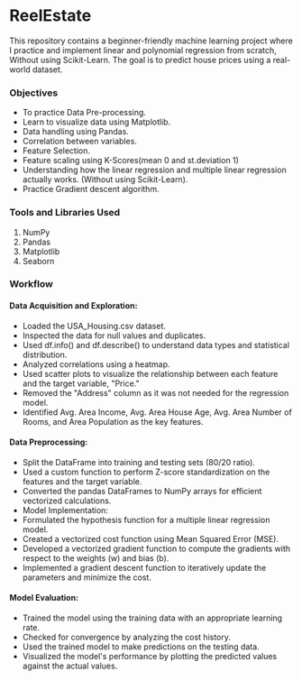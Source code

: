 # ReelEstate

This repository contains a beginner-friendly machine learning project where I practice and implement linear and polynomial regression from scratch, Without using Scikit-Learn. The goal is to predict house prices using a real-world dataset.



### **Objectives**

* To practice Data Pre-processing.
* Learn to visualize data using Matplotlib.
* Data handling using Pandas.
* Correlation between variables.
* Feature Selection.
* Feature scaling using K-Scores(mean 0 and st.deviation 1)
* Understanding how the linear regression and multiple linear regression actually works. (Without using Scikit-Learn).
* Practice Gradient descent algorithm.



### Tools and Libraries Used

1. NumPy
2. Pandas
3. Matplotlib
4. Seaborn



### Workflow



#### Data Acquisition and Exploration:



* Loaded the USA\_Housing.csv dataset.
* Inspected the data for null values and duplicates.
* Used df.info() and df.describe() to understand data types and statistical distribution.
* Analyzed correlations using a heatmap.
* Used scatter plots to visualize the relationship between each feature and the target variable, "Price."
* Removed the "Address" column as it was not needed for the regression model.
* Identified Avg. Area Income, Avg. Area House Age, Avg. Area Number of Rooms, and Area Population as the key features.



#### Data Preprocessing:



* Split the DataFrame into training and testing sets (80/20 ratio).
* Used a custom function to perform Z-score standardization on the features and the target variable.
* Converted the pandas DataFrames to NumPy arrays for efficient vectorized calculations.
* Model Implementation:
* Formulated the hypothesis function for a multiple linear regression model.
* Created a vectorized cost function using Mean Squared Error (MSE).
* Developed a vectorized gradient function to compute the gradients with respect to the weights (w) and bias (b).
* Implemented a gradient descent function to iteratively update the parameters and minimize the cost.



#### Model Evaluation:



* Trained the model using the training data with an appropriate learning rate.
* Checked for convergence by analyzing the cost history.
* Used the trained model to make predictions on the testing data.
* Visualized the model's performance by plotting the predicted values against the actual values.

